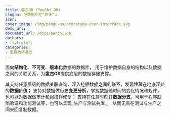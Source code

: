 ```yaml
---
title: 磐石DB (PanShi DB)
slogan: 把数据刻在“石头”上
icon:
cover_image: /img/pangu-os/prototype-user-interface.svg
demo_url:
document_url: /docs/panshi-db
authors:
- flytreleft
categories:
- 重建数字基础
---
```


面向**结构化**、**不可变**、**版本化**数据的数据库，
用于维护数据自身的结构以及数据之间的关联关系，为**盘古OS**提供底层的数据存储支撑。

其支持任意层级的数据关联查询，深入挖掘数据之间的联系，发现埋藏在地底深处的**数据价值**；
支持对数据做历史**变更分析**，掌握数据随时间的变化情况和规律，也可以对数据做审计和误操作修复；
支持在任意时刻打**数据分支**，可用于程序缺陷验证和功能测试等，也可以实现_生产与测试共库_，
从而无需在测试与生产之间来回复制数据。
<!-- more -->
